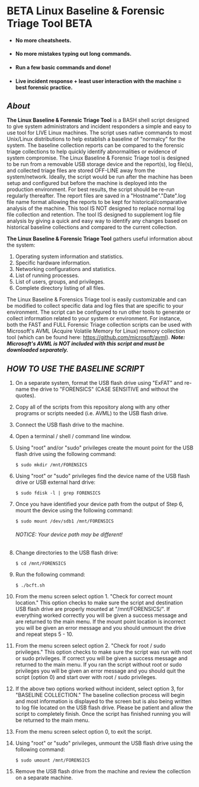 # BETA Linux Baseline & Forensic Triage Tool BETA
  - #### **No more cheatsheets.**
  - #### **No more mistakes typing out long commands.**
  - #### **Run a few basic commands and done!**
  - #### **Live incident response + least user interaction with the machine = best forensic practice.**


## _***About***_

**The Linux Baseline & Forensic Triage Tool** is a BASH shell script designed to give system administrators and incident responders a simple and easy to use tool for LIVE Linux machines. The script uses native commands to most Unix/Linux distributions to help establish a baseline of "normalcy" for the system. The baseline collection reports can be compared to the forensic triage collections to help quickly identify abnormalities or evidence of system compromise. The Linux Baseline & Forensic Triage tool is designed to be run from a removable USB storage device and the report(s), log file(s), and collected triage files are stored OFF-LINE away from the system/network. Ideally, the script would be run after the machine has been setup and configured but before the machine is deployed into the production environment. For best results, the script should be re-run regularly thereafter. The report files are saved in a "Hostname"."Date".log file name format allowing the reports to be kept for historical/comparative analysis of the machine. This tool IS NOT designed to replace normal log file collection and retention. The tool IS designed to supplement log file analysis by giving a quick and easy way to identify any changes based on historical baseline collections and compared to the current collection.   

**The Linux Baseline & Forensic Triage Tool** gathers useful information about the system:
  1. Operating system information and statistics.
  2. Specific hardware information. 
  3. Networking configurations and statistics.
  4. List of running processes.
  5. List of users, groups, and privileges. 
  6. Complete directory listing of all files.

The Linux Baseline & Forensics Triage tool is easily customizable and can be modified to collect specific data and log files that are specific to your environment. The script can be configured to run other tools to generate or collect information related to your system or environment. For instance, both the FAST and FULL Forensic Triage collection scripts can be used with Microsoft's AVML (Acquire Volatile Memory for Linux) memory collection tool (which can be found here: https://github.com/microsoft/avml). ***Note: Microsoft's AVML is NOT included with this script and must be downloaded separately.***

## _***HOW TO USE THE BASELINE SCRIPT***_ 
  1.  On a separate system, format the USB flash drive using "ExFAT" and re-name the drive to "FORENSICS" (CASE SENSITIVE and without the quotes).
  2.  Copy all of the scripts from this repository along with any other programs or scripts needed (i.e. AVML) to the USB flash drive.
  3.  Connect the USB flash drive to the machine.
  4.  Open a terminal / shell / command line window.
  5.  Using "root" and/or "sudo" privileges create the mount point for the USB flash drive using the following command: 
  
       `$ sudo mkdir /mnt/FORENSICS`
  
  6.  Using "root" or "sudo" privileges find the device name of the USB flash drive or USB external hard drive: 
  
       `$ sudo fdisk -l | grep FORENSICS`
  
  7.  Once you have identified your device path from the output of Step 6, mount the device using the following command: 
  
       `$ sudo mount /dev/sdb1 /mnt/FORENSICS`  
       ###### NOTICE: Your device path may be different! ######
  
  8.  Change directories to the USB flash drive: 
 
       `$ cd /mnt/FORENSICS`
  
  9.  Run the following command:
  
       `$ ./bcft.sh`
  
  10. From the menu screen select option 1. "Check for correct mount location."
      This option checks to make sure the script and destination USB flash drive are properly mounted at "/mnt/FORENSICS/".
      If everything worked correctly you will be given a success message and are returned to the main menu.
      If the mount point location is incorrect you will be given an error message and you should unmount the drive and repeat steps 5 - 10.
  
  11. From the menu screen select option 2. "Check for root / sudo privileges."
      This option checks to make sure the script was run with root or sudo privileges. 
      If correct you will be given a success message and returned to the main menu.
      If you ran the script without root or sudo privileges you will be given an error message and you should quit the script (option 0) and start over with root /       sudo privileges.
  
  12. If the above two options worked without incident, select option 3, for "BASELINE COLLECTION." 
      The baseline collection process will begin and most information is displayed to the screen but is also being written to log file located on the USB flash           drive. Please be patient and allow the script to completely finish. Once the script has finished running you will be returned to the main menu.
  
  13. From the menu screen select option 0, to exit the script.
  
  14. Using "root" or "sudo" privileges, unmount the USB flash drive using the following command:
  
      `$ sudo umount /mnt/FORENSICS`
  
  15. Remove the USB flash drive from the machine and review the collection on a separate machine.

  
  
  
  
  
  
  
